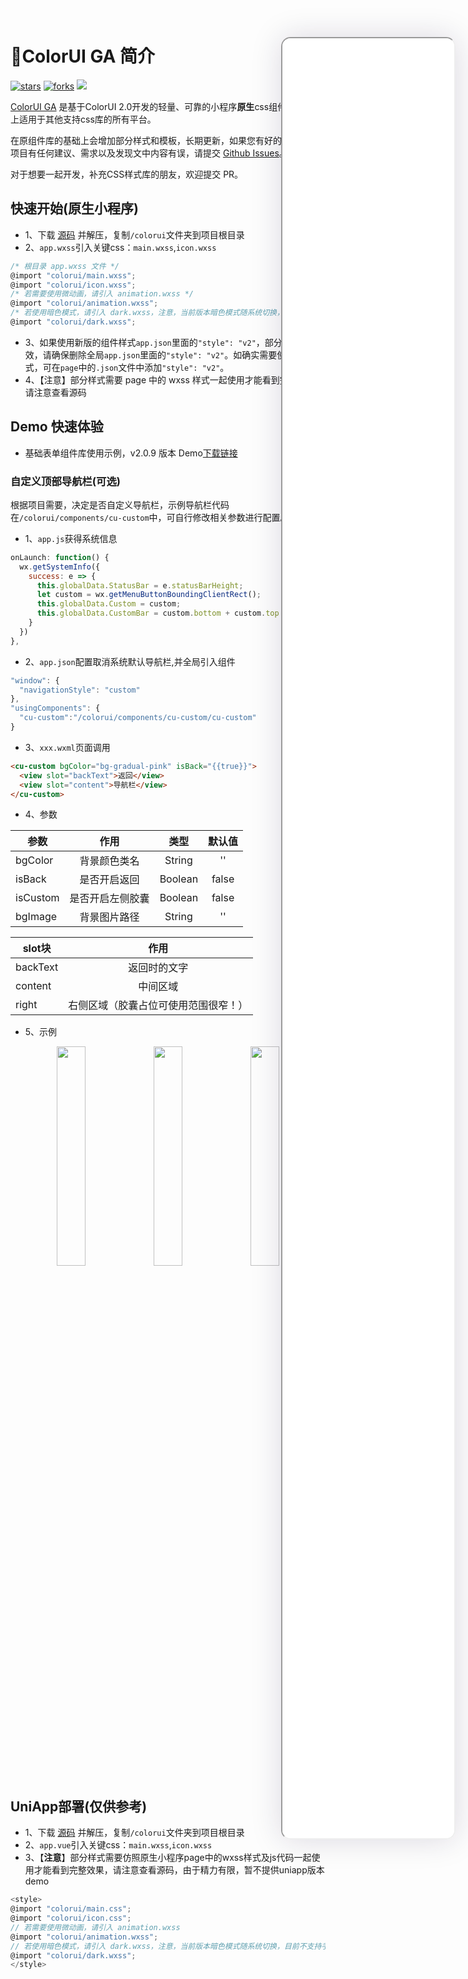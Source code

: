 <!--
 * @Descripttion: 
 * @version: V1.0
 * @Author: Xiaokang Lei
 * @email: lxk201808@163.com
 * @Date: 2022-11-28 16:30:51
 * @LastEditors: Xiaokang Lei
 * @LastEditTime: 2023-01-05 22:47:22
-->

<div class="minipre" style="width:18%; min-width:275px; height:90%; float:right; position:fixed; right:2.5%;top:2%;z-index:99;">
    <iframe src="./h5/index.html" width="100%" height="80%" style="border-radius:15px; box-shadow:0 0 50px 0px rgb(30 0 60 / 15%);"></iframe>
</div>

# 🌈ColorUI GA 简介

[![stars](https://badgen.net/github/stars/XiaokangLei/ColorUI-GA?icon=github&color=4ab8a1)](https://github.com/XiaokangLei/ColorUI-GA) [![forks](https://badgen.net/github/forks/XiaokangLei/ColorUI-GA?icon=github&color=4ab8a1)](https://github.com/XiaokangLei/ColorUI-GA) [<img src="https://img.shields.io/badge/%E5%BE%AE%E4%BF%A1-%E5%85%AC%E4%BC%97%E5%8F%B7-brightgreen">](https://s1.ax1x.com/2022/11/30/zwKWsx.jpg)

[ColorUI GA](https://github.com/XiaokangLei/ColorUI-GA) 是基于ColorUI 2.0开发的轻量、可靠的小程序**原生**css组件库，理论上适用于其他支持css库的所有平台。

在原组件库的基础上会增加部分样式和模板，长期更新，如果您有好的想法或对本项目有任何建议、需求以及发现文中内容有误，请提交 [Github Issues](https://github.com/XiaokangLei/ColorUI-GA/issues)。

对于想要一起开发，补充CSS样式库的朋友，欢迎提交 PR。

## 快速开始(原生小程序)

- 1、下载 [源码](https://github.com/XiaokangLei/ColorUI-GA) 并解压，复制`/colorui`文件夹到项目根目录
- 2、`app.wxss`引入关键css：`main.wxss`,`icon.wxss`

```js
/* 根目录 app.wxss 文件 */
@import "colorui/main.wxss";
@import "colorui/icon.wxss";
/* 若需要使用微动画，请引入 animation.wxss */
@import "colorui/animation.wxss";
/* 若使用暗色模式，请引入 dark.wxss，注意，当前版本暗色模式随系统切换，目前不支持手动切换 */
@import "colorui/dark.wxss";
```

- 3、如果使用新版的组件样式`app.json`里面的`"style": "v2"`，部分样式将失效，请确保删除全局`app.json`里面的`"style": "v2"`。如确实需要使用新版样式，可在`page`中的`.json`文件中添加`"style": "v2"`。
- 4、【注意】部分样式需要 page 中的 wxss 样式一起使用才能看到完整效果，请注意查看源码

## Demo 快速体验

- 基础表单组件库使用示例，v2.0.9 版本 Demo[下载链接](https://github.com/XiaokangLei/ColorUI-GA/releases/download/v2.0.9/demo.zip)

### 自定义顶部导航栏(可选)

根据项目需要，决定是否自定义导航栏，示例导航栏代码在`/colorui/components/cu-custom`中，可自行修改相关参数进行配置。

- 1、`app.js`获得系统信息

```js
onLaunch: function() {
  wx.getSystemInfo({
    success: e => {
      this.globalData.StatusBar = e.statusBarHeight;
      let custom = wx.getMenuButtonBoundingClientRect();
      this.globalData.Custom = custom;  
      this.globalData.CustomBar = custom.bottom + custom.top - e.statusBarHeight;
    }
  })
},
```

- 2、`app.json`配置取消系统默认导航栏,并全局引入组件

```js
"window": {
  "navigationStyle": "custom"
},
"usingComponents": {
  "cu-custom":"/colorui/components/cu-custom/cu-custom"
}
```

- 3、`xxx.wxml`页面调用

```html
<cu-custom bgColor="bg-gradual-pink" isBack="{{true}}">
  <view slot="backText">返回</view>
  <view slot="content">导航栏</view>
</cu-custom>
```

- 4、参数

| 参数     |       作用       |  类型   | 默认值 |
| -------- | :--------------: | :-----: | :----: |
| bgColor  |   背景颜色类名   | String  |   ''   |
| isBack   |   是否开启返回   | Boolean | false  |
| isCustom | 是否开启左侧胶囊 | Boolean | false  |
| bgImage  |   背景图片路径   | String  |   ''   |

| slot块   |                 作用                 |
| -------- | :----------------------------------: |
| backText |             返回时的文字             |
| content  |               中间区域               |
| right    | 右侧区域（胶囊占位可使用范围很窄！） |

- 5、示例

<div align=center>
  <img width="30%" src="https://s1.ax1x.com/2022/11/30/zwKnxI.png">
  <img width="30%" src="https://s1.ax1x.com/2022/11/30/zwKeGd.png">
  <img width="30%" src="https://s1.ax1x.com/2022/11/30/zwKKMt.png">
</div>

## UniApp部署(仅供参考)

- 1、下载 [源码](https://github.com/XiaokangLei/ColorUI-GA) 并解压，复制`/colorui`文件夹到项目根目录
- 2、`app.vue`引入关键css：`main.wxss`,`icon.wxss`
- 3、【**注意**】部分样式需要仿照原生小程序page中的wxss样式及js代码一起使用才能看到完整效果，请注意查看源码，由于精力有限，暂不提供uniapp版本demo

```js
<style>
@import "colorui/main.css";
@import "colorui/icon.css";
// 若需要使用微动画，请引入 animation.wxss
@import "colorui/animation.wxss";
// 若使用暗色模式，请引入 dark.wxss，注意，当前版本暗色模式随系统切换，目前不支持手动切换
@import "colorui/dark.wxss";
</style>
```
